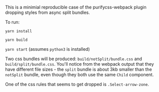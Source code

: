 This is a minimial reproducible case of the purifycss-webpack plugin dropping styles from async split bundles.

To run:

`yarn install`

`yarn build`

`yarn start` (assumes `python3` is installed)

Two css bundles will be produced: `build/notSplit/bundle.css` and `build/split/bundle.css`. You'll notice from the webpack output that they have different file sizes - the `split` bundle is about 3kb smaller than the `notSplit` bundle, even though they both use the same `Child` component.

One of the css rules that seems to get dropped is `.Select-arrow-zone`.

